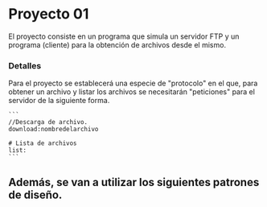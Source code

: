 # Proyecto 01
El proyecto consiste en un programa que simula un servidor FTP y un programa
(cliente) para la obtención de archivos desde el mismo.

### Detalles
Para el proyecto se establecerá una especie de "protocolo" en el que, para 
obtener un archivo y listar los archivos se necesitarán "peticiones" para el 
servidor de la siguiente forma.
	 
	
	```
	//Descarga de archivo.
	download:nombredelarchivo

	# Lista de archivos
	list:
	```
Además, se van a utilizar los siguientes patrones de diseño.
- 